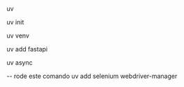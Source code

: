 uv

uv init

uv venv 

uv add fastapi

uv async



-- rode este comando
uv add selenium webdriver-manager

